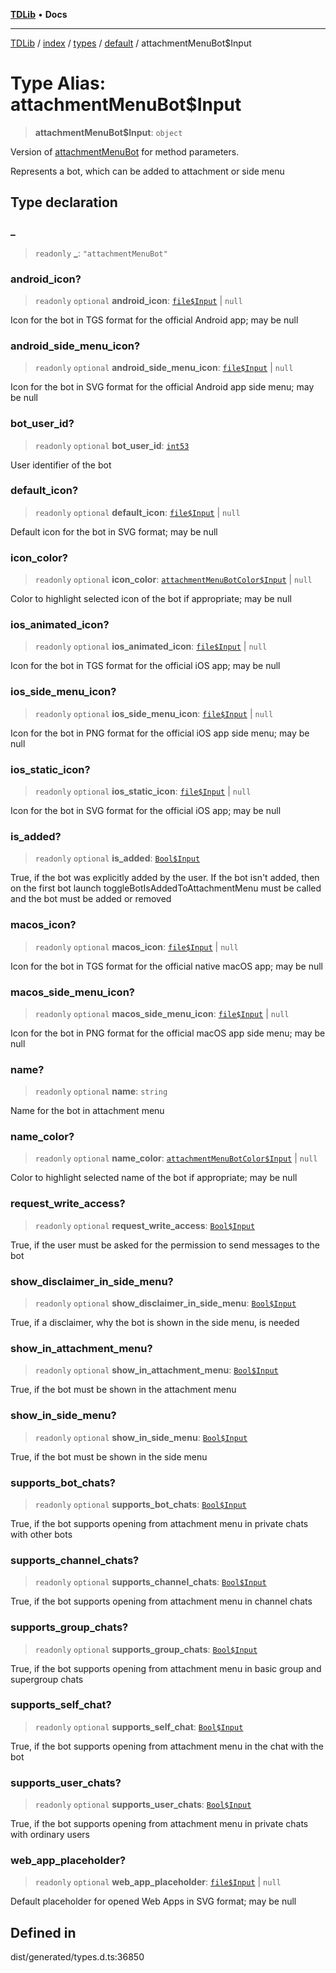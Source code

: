 [**TDLib**](../../../../../../README.md) • **Docs**

***

[TDLib](../../../../../../modules.md) / [index](../../../../../README.md) / [types](../../../README.md) / [default](../README.md) / attachmentMenuBot$Input

# Type Alias: attachmentMenuBot$Input

> **attachmentMenuBot$Input**: `object`

Version of [attachmentMenuBot](attachmentMenuBot-1.md) for method parameters.

Represents a bot, which can be added to attachment or side menu

## Type declaration

### \_

> `readonly` **\_**: `"attachmentMenuBot"`

### android\_icon?

> `readonly` `optional` **android\_icon**: [`file$Input`](file$Input-1.md) \| `null`

Icon for the bot in TGS format for the official Android app; may be null

### android\_side\_menu\_icon?

> `readonly` `optional` **android\_side\_menu\_icon**: [`file$Input`](file$Input-1.md) \| `null`

Icon for the bot in SVG format for the official Android app side menu; may be null

### bot\_user\_id?

> `readonly` `optional` **bot\_user\_id**: [`int53`](int53-1.md)

User identifier of the bot

### default\_icon?

> `readonly` `optional` **default\_icon**: [`file$Input`](file$Input-1.md) \| `null`

Default icon for the bot in SVG format; may be null

### icon\_color?

> `readonly` `optional` **icon\_color**: [`attachmentMenuBotColor$Input`](attachmentMenuBotColor$Input-1.md) \| `null`

Color to highlight selected icon of the bot if appropriate; may be null

### ios\_animated\_icon?

> `readonly` `optional` **ios\_animated\_icon**: [`file$Input`](file$Input-1.md) \| `null`

Icon for the bot in TGS format for the official iOS app; may be null

### ios\_side\_menu\_icon?

> `readonly` `optional` **ios\_side\_menu\_icon**: [`file$Input`](file$Input-1.md) \| `null`

Icon for the bot in PNG format for the official iOS app side menu; may be null

### ios\_static\_icon?

> `readonly` `optional` **ios\_static\_icon**: [`file$Input`](file$Input-1.md) \| `null`

Icon for the bot in SVG format for the official iOS app; may be null

### is\_added?

> `readonly` `optional` **is\_added**: [`Bool$Input`](Bool$Input.md)

True, if the bot was explicitly added by the user. If the bot isn't added, then on the first bot launch toggleBotIsAddedToAttachmentMenu must be called and the bot must be added or removed

### macos\_icon?

> `readonly` `optional` **macos\_icon**: [`file$Input`](file$Input-1.md) \| `null`

Icon for the bot in TGS format for the official native macOS app; may be null

### macos\_side\_menu\_icon?

> `readonly` `optional` **macos\_side\_menu\_icon**: [`file$Input`](file$Input-1.md) \| `null`

Icon for the bot in PNG format for the official macOS app side menu; may be null

### name?

> `readonly` `optional` **name**: `string`

Name for the bot in attachment menu

### name\_color?

> `readonly` `optional` **name\_color**: [`attachmentMenuBotColor$Input`](attachmentMenuBotColor$Input-1.md) \| `null`

Color to highlight selected name of the bot if appropriate; may be null

### request\_write\_access?

> `readonly` `optional` **request\_write\_access**: [`Bool$Input`](Bool$Input.md)

True, if the user must be asked for the permission to send messages to the bot

### show\_disclaimer\_in\_side\_menu?

> `readonly` `optional` **show\_disclaimer\_in\_side\_menu**: [`Bool$Input`](Bool$Input.md)

True, if a disclaimer, why the bot is shown in the side menu, is needed

### show\_in\_attachment\_menu?

> `readonly` `optional` **show\_in\_attachment\_menu**: [`Bool$Input`](Bool$Input.md)

True, if the bot must be shown in the attachment menu

### show\_in\_side\_menu?

> `readonly` `optional` **show\_in\_side\_menu**: [`Bool$Input`](Bool$Input.md)

True, if the bot must be shown in the side menu

### supports\_bot\_chats?

> `readonly` `optional` **supports\_bot\_chats**: [`Bool$Input`](Bool$Input.md)

True, if the bot supports opening from attachment menu in private chats with other bots

### supports\_channel\_chats?

> `readonly` `optional` **supports\_channel\_chats**: [`Bool$Input`](Bool$Input.md)

True, if the bot supports opening from attachment menu in channel chats

### supports\_group\_chats?

> `readonly` `optional` **supports\_group\_chats**: [`Bool$Input`](Bool$Input.md)

True, if the bot supports opening from attachment menu in basic group and supergroup chats

### supports\_self\_chat?

> `readonly` `optional` **supports\_self\_chat**: [`Bool$Input`](Bool$Input.md)

True, if the bot supports opening from attachment menu in the chat with the bot

### supports\_user\_chats?

> `readonly` `optional` **supports\_user\_chats**: [`Bool$Input`](Bool$Input.md)

True, if the bot supports opening from attachment menu in private chats with ordinary users

### web\_app\_placeholder?

> `readonly` `optional` **web\_app\_placeholder**: [`file$Input`](file$Input-1.md) \| `null`

Default placeholder for opened Web Apps in SVG format; may be null

## Defined in

dist/generated/types.d.ts:36850
